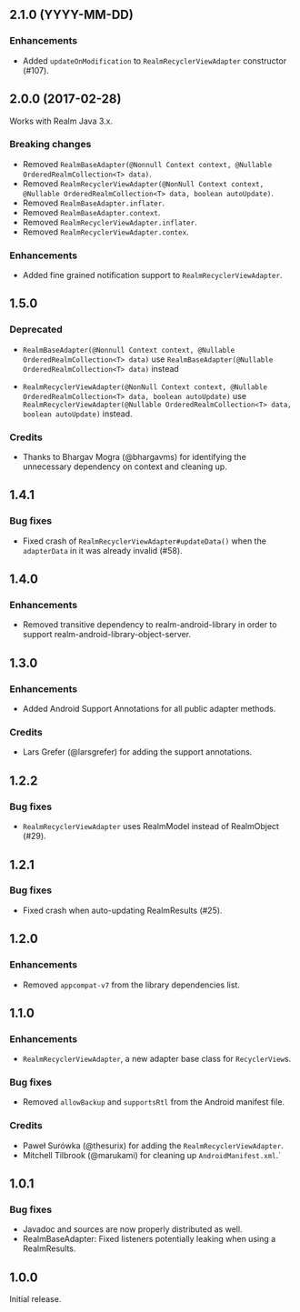 ## 2.1.0 (YYYY-MM-DD)

### Enhancements

* Added `updateOnModification` to `RealmRecyclerViewAdapter` constructor (#107).

## 2.0.0 (2017-02-28)

Works with Realm Java 3.x.

### Breaking changes

* Removed `RealmBaseAdapter(@Nonnull Context context, @Nullable OrderedRealmCollection<T> data)`.
* Removed `RealmRecyclerViewAdapter(@NonNull Context context, @Nullable OrderedRealmCollection<T> data, boolean autoUpdate)`.
* Removed `RealmBaseAdapter.inflater`.
* Removed `RealmBaseAdapter.context`.
* Removed `RealmRecyclerViewAdapter.inflater`.
* Removed `RealmRecyclerViewAdapter.contex`.

### Enhancements

* Added fine grained notification support to `RealmRecyclerViewAdapter`.

## 1.5.0

### Deprecated

* `RealmBaseAdapter(@Nonnull Context context, @Nullable OrderedRealmCollection<T> data)`
use `RealmBaseAdapter(@Nullable OrderedRealmCollection<T> data)` instead

* `RealmRecyclerViewAdapter(@NonNull Context context, @Nullable OrderedRealmCollection<T> data, boolean autoUpdate)`
use `RealmRecyclerViewAdapter(@Nullable OrderedRealmCollection<T> data, boolean autoUpdate)` instead.

### Credits

* Thanks to Bhargav Mogra (@bhargavms) for identifying the unnecessary dependency on context and cleaning up.


## 1.4.1

### Bug fixes

* Fixed crash of `RealmRecyclerViewAdapter#updateData()` when the `adapterData` in it was already invalid (#58).


## 1.4.0

### Enhancements

* Removed transitive dependency to realm-android-library in order to support realm-android-library-object-server.


## 1.3.0

### Enhancements

* Added Android Support Annotations for all public adapter methods.

### Credits

* Lars Grefer (@larsgrefer) for adding the support annotations.


## 1.2.2

### Bug fixes

* `RealmRecyclerViewAdapter` uses RealmModel instead of RealmObject (#29).


## 1.2.1

### Bug fixes

* Fixed crash when auto-updating RealmResults (#25).


## 1.2.0

### Enhancements

* Removed `appcompat-v7` from the library dependencies list.


## 1.1.0

### Enhancements

* `RealmRecyclerViewAdapter`, a new adapter base class for `RecyclerView`s.

### Bug fixes

* Removed `allowBackup` and `supportsRtl` from the Android manifest file.

### Credits

* Paweł Surówka (@thesurix) for adding the `RealmRecyclerViewAdapter`.
* Mitchell Tilbrook (@marukami) for cleaning up `AndroidManifest.xml`.`


## 1.0.1

### Bug fixes

* Javadoc and sources are now properly distributed as well.
* RealmBaseAdapter: Fixed listeners potentially leaking when using a RealmResults.


## 1.0.0

Initial release.
